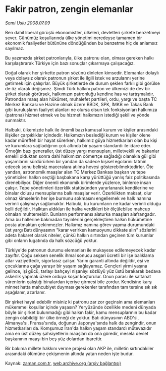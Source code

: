 # Fakir patron, zengin elemanlar

*Sami Uslu 2008.07.09*

<tr><td class="metin" colspan="2" style="padding-top: 20px; padding-left: 5px; padding-right: 10px;">Ben dahil liberal görüşlü ekonomistler, ülkeleri, devletleri şirkete benzetmeyi sever. Günümüz koşullarında ülke yönetimi neredeyse tamamen bir ekonomik faaliyetler bütününe döndüğünden bu benzetme hiç de anlamsız sayılmaz.</td></tr><tr><td class="metin" colspan="2" style="padding-top: 20px; padding-left: 5px; padding-right: 10px;"><p>Bu yazımızda şirket patronlarıyla, ülke patronu olan, olması gereken halkı karşılaştırarak Türkiye için bazı sonuçlar çıkarmaya çalışacağız. 
<p> Doğal olarak her şirkette patron sözünü dinleten kimsedir. Elemanlar dolaylı veya dolaysız olarak patronun şirket ile ilgili istek ve arzularını yerine getirmek için çalışırlar. Büyük şirketlerde de durum şeklen farklı gibi görülse de öz olarak değişmez. Şimdi Türk halkını patron ve ülkemizi de dev bir şirket olarak görürsek, halkımızın patronluğu kendine has ve tartışmalıdır. Patrondan maaş alan hükümet, muhalefet partileri, ordu, yargı ve başta TC Merkez Bankası ve Hazine olmak üzere BBDK, SPK, İMKB ve Takas Bank gibi kuruluşların faaliyet alanları ne olursa olsun tek fonksiyonları halkımıza (patrona) hizmet etmek ve bu hizmeti halkımızın istediği şekil ve yönde sunmaktır. 
<p> Halbuki, ülkemizde halk ile önemli bazı kamusal kurum ve kişiler arasındaki ilişkiler çarpıklıklar içindedir. Halkımızın beslediği kurum ve kişiler ölene kadar müreffeh bir hayat sürerken, halkımız güya hizmetkarları olan bu kişi ve kurumlara sağladığının çok altında bir yaşam standardı ile idare eder. Örneğin bazı generaller, üst düzey yargı mensupları, milletvekili ve bakanlar emekli olduktan sonra dahi halkımızın cömertçe sağladığı olanakla gül gibi yaşamlarını sürdürürken bir yandan da sadece kişisel egolarını tatmin edecek sonu belirsiz maceralara atılma hevesi gösterebilmektedirler. Öte yandan, astronomik maaşlar alan TC Merkez Bankası başkan ve tepe yöneticileri halkın seçtiği başbakana karşı yürüttüğü yanlış faiz politikasında direnebiliyor. Diğer önemli ekonomik birimlerde yüzlerce, binlerce insan çalışır. Tepe yönetimleri özerklik statüsünden yararlanarak kendilerine ve binalar dolusu mensuplarına ballı maaşlar verir. Özerklikten maksat, olur olmaz kimselerin her işe burnunu sokmasını engellemek ve halk namına verimli çalışmayı sağlamaktır. Halbuki, bu kurumların ne kadar verimli olduğu belli değildir. Halktan aldıkları ile halka verdikleri bir ölçülebilse mahcup olmaları muhtemeldir. Bunların performansı alaturka maaşları alafrangadır. Ama bu hallerine bakmadan tayinlerini gerçekleştiren halkın hükümetine posta atmaktan çekinmezler. Halkımız namına görev yapma durumundaki üst yargı Batı dünyasının "karar verirken kamuoyunu dikkate alın" sözlerini adeta hakaret olarak niteler, çünkü halkın sırtından geçinen tüm kurumlar gibi onların lugatında da halk sözcüğü yoktur. 
<p> Türkiye'de patronun durumu elemanları ile mukayese edilemeyecek kadar zayıftır. Çoğu seksen senelik ihmal sonucu asgari ücretli bir işe balıklama atlar vaziyettedir, sigortasız çalışır. Yarını garanti altında değildir, eşi ve çocuklarına çağa yaraşır bir yaşam sağlayamaz. Gençleri yirmi yaşına gelince, işi gücü, tarlayı bahçeyi nişanlıyı sözlüyü yüz üstü bırakarak bedava askerlik yapmak üzere orduya koşar koşturulur. Onun parası ile saltanat sürenlerin çalıştığı binalardan içeriye girmesi bile zordur. Kendisine karşı minnet hatta mahcubiyet duyması gerekenler tarafından tam tersine sık sık aşağılanır, azarlanır. 
<p> Bir şirket hayal edebilir misiniz ki patronu zar zor geçinsin ama elemanları mükemmel koşullar içinde yaşasın? Yeryüzünde özellikle medeni dünyada böyle bir şirket bulunmadığı gibi halkın fakir, kamu mensuplarının bu kadar zengin olabildiği bir ülke örneği de yoktur. Batı dünyasının ABD'si, Almanya'sı, Fransa'sında, doğunun Japonya'sında halk da zengindir, onun hizmetkarları da. Komşumuz İran'da halkın yaşam standardı mütevazıdır ama en üst düzey şahsiyetlerin maaşları da ona göredir, mesela devlet başkanının maaşı bin beş yüz dolardan ibarettir. 
<p> Bir bakıma millete hakkını verme projesi olan AKP ile, milletin sırtındakiler arasındaki ölümüne çekişmenin altında yatan neden işte budur.<br/></p></p></p></p></p></p></td></tr>

Kaynak: [zaman.com.tr](http://zaman.com.tr/yazar.do?yazino=711859), [web.archive.org (arşiv bağlantısı)](http://web.archive.org/web/20080828141219/http://www.zaman.com.tr:80/yazar.do?yazino=711859)
